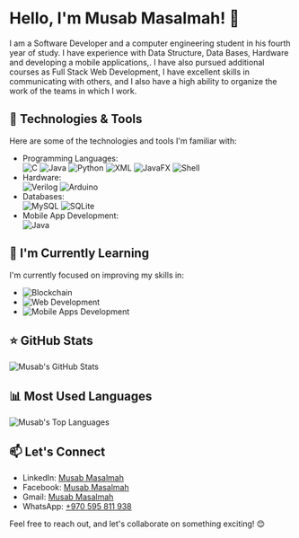 # Hello, I'm Musab Masalmah! 👋
I am a Software Developer and a computer engineering student in his fourth year of 
study. I have experience with Data Structure, Data Bases, Hardware and developing 
a mobile applications,. I have also pursued additional courses as Full Stack Web 
Development, I have excellent skills in communicating with others, and I also have a 
high ability to organize the work of the teams in which I work.

## 🔧 Technologies & Tools

Here are some of the technologies and tools I'm familiar with:

- Programming Languages:   
  ![C](https://img.shields.io/badge/C-00599C?style=for-the-badge&logo=c&logoColor=white)
  ![Java](https://img.shields.io/badge/Java-ED8B00?style=for-the-badge&logo=java&logoColor=white)
  ![Python](https://img.shields.io/badge/Python-3776AB?style=for-the-badge&logo=python&logoColor=white)
  ![XML](https://img.shields.io/badge/XML-555555?style=for-the-badge&logo=xml&logoColor=white)
  ![JavaFX](https://img.shields.io/badge/JavaFX-007396?style=for-the-badge&logo=java&logoColor=white)
  ![Shell](https://img.shields.io/badge/Shell_Script-121D33?style=for-the-badge&logo=gnu-bash&logoColor=white)
- Hardware:   
  ![Verilog](https://img.shields.io/badge/Verilog-4285F4?style=for-the-badge&logoColor=white)
  ![Arduino](https://img.shields.io/badge/Arduino-00979D?style=for-the-badge&logo=arduino&logoColor=white)
- Databases:   
  ![MySQL](https://img.shields.io/badge/MySQL-00000F?style=for-the-badge&logo=mysql&logoColor=white)
  ![SQLite](https://img.shields.io/badge/SQLite-003B57?style=for-the-badge&logo=sqlite&logoColor=white)
- Mobile App Development:  
![Java](https://img.shields.io/badge/Java-007396?style=for-the-badge&logo=java&logoColor=white)


## 🌱 I'm Currently Learning

I'm currently focused on improving my skills in:

- ![Blockchain](https://img.shields.io/badge/Blockchain-121D33?style=for-the-badge&logo=blockchain-dot-com&logoColor=white) 
- ![Web Development](https://img.shields.io/badge/Web_Development-0078D4?style=for-the-badge&logo=html5&logoColor=white)
- ![Mobile Apps Development](https://img.shields.io/badge/Mobile_Apps_Development-3DDC84?style=for-the-badge&logo=react&logoColor=white)

## ⭐️ GitHub Stats

![Musab's GitHub Stats](https://github-readme-stats.vercel.app/api?username=MusabMasalmah&show_icons=true&theme=radical)

## 📊 Most Used Languages

![Musab's Top Languages](https://github-readme-stats.vercel.app/api/top-langs/?username=MusabMasalmah&layout=compact&theme=radical)

## 📫 Let's Connect

- LinkedIn: [Musab Masalmah](https://www.linkedin.com/in/musab-masalmah-b992042b8)
- Facebook: [Musab Masalmah](https://www.facebook.com/profile.php?id=100006919663051&mibextid=kFxxJD)
- Gmail: [Musab Masalmah](musabsoos10@gmail.com)
- WhatsApp: [+970 595 811 938](tel:+970595811938)

Feel free to reach out, and let's collaborate on something exciting! 😊
